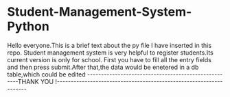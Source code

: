 # Student-Management-System-Python
Hello everyone.This is a brief text about the py file I have inserted in this repo.
Student management system is very helpful to register students.Its current version is only for school.
First you have to fill all the entry fields and then press submit.After that,the data would be enetered in a db table,which could be edited
-----------------------------------------------------THANK YOU !-------------------------------------------------------------------
